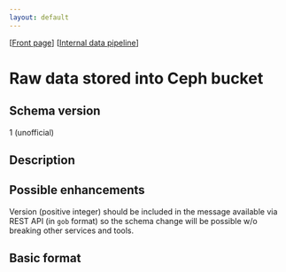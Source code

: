```yaml
---
layout: default
---
```

\[[Front page](../index.md)\] \[[Internal data pipeline](../internal_data_pipeline.md)\]

# Raw data stored into Ceph bucket

## Schema version

1 (unofficial)

## Description

## Possible enhancements

Version (positive integer) should be included in the message available via REST
API (in `gob` format) so the schema change will be possible w/o breaking other
services and tools.

## Basic format


